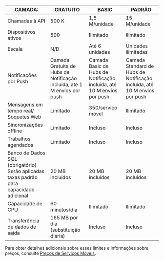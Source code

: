 
| CAMADA: | GRATUITO | BASIC | PADRÃO |
|----|----|----|----|
| Chamadas à API | 500 K | 1,5 M/unidade | 15 M/unidade |
| Dispositivos ativos | 500 | Ilimitado | Ilimitado |
| Escala | N/D | Até 6 unidades | Unidades ilimitadas |
| Notificações por Push | Camada Gratuita de Hubs de Notificação incluída, até 1 M envios por push | Camada Basic de Hubs de Notificação incluída, até 10 M envios por push | Camada Standard de Hubs de Notificação incluída, até 10 M envios por push |
| Mensagens em tempo real/<br/>Soquetes Web | Limitado | 350/serviço móvel | Ilimitado |
| Sincronizações offline | Limitado | Incluso | Incluso |
| Trabalhos agendados | Limitado | Incluso | Incluso |
| Banco de Dados SQL (obrigatório) <br/>Serão aplicadas taxas padrão para capacidade adicional | 20 MB incluídos | 20 MB incluídos | 20 MB incluídos |
| Capacidade de CPU | 60 minutos/dia | Ilimitado | Ilimitado |
| Transferência de dados de saída | 165 MB por dia (substituição diária) | Incluso | Incluso |

Para obter detalhes adicionais sobre esses limites e informações sobre preços, consulte [Preços de Serviços Móveis](https://azure.microsoft.com/pricing/details/mobile-services/).

<!---HONumber=July15_HO4-->